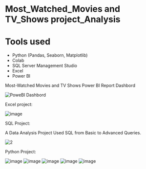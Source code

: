 # Most_Watched_Movies and TV_Shows project_Analysis
# Tools used 
* Python (Pandas, Seaborn, Matplotlib)
* Colab
* SQL Server Management Studio
* Excel
* Power BI

Most-Watched Movies and TV Shows Power BI Report Dashbord

![PoweBI Dashbord](https://github.com/user-attachments/assets/b7709b46-2abf-4adc-a33c-df991663ed5f)

Excel project: 

![image](https://github.com/user-attachments/assets/0c8d5ebe-f28d-4066-8304-94c552998a87)

SQL Project:

A Data Analysis Project Used SQL from Basic to Advanced Queries.

![2](https://github.com/user-attachments/assets/8588410b-2a77-4da2-8599-b37c4cba9f5e)

Python Project: 

![image](https://github.com/user-attachments/assets/83a668a8-9d8f-46dd-8118-1af01b34f8d8)
![image](https://github.com/user-attachments/assets/80e51e4d-1720-419c-9501-40b9a660232a)
![image](https://github.com/user-attachments/assets/278242a1-28e6-484e-9882-7358f3c2a3de)
![image](https://github.com/user-attachments/assets/75951ed9-d7a9-4c36-91bb-8905c8637f99)
![image](https://github.com/user-attachments/assets/29aa369f-b8dd-4be5-83e9-042fb6480cfa)





